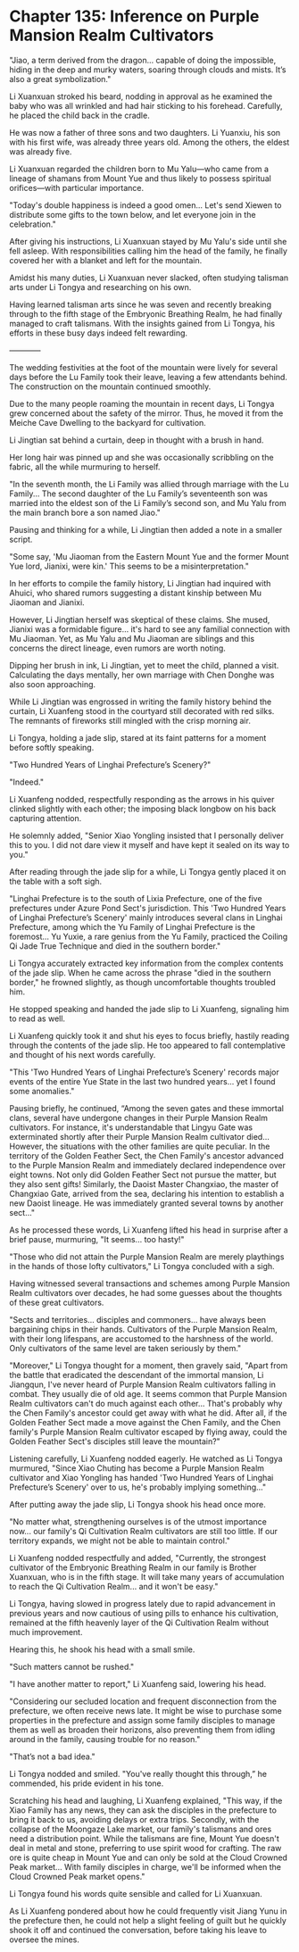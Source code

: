 # Chapter 135: Inference on Purple Mansion Realm Cultivators

"Jiao, a term derived from the dragon... capable of doing the impossible, hiding in the deep and murky waters, soaring through clouds and mists. It’s also a great symbolization."

Li Xuanxuan stroked his beard, nodding in approval as he examined the baby who was all wrinkled and had hair sticking to his forehead. Carefully, he placed the child back in the cradle.

He was now a father of three sons and two daughters. Li Yuanxiu, his son with his first wife, was already three years old. Among the others, the eldest was already five.

Li Xuanxuan regarded the children born to Mu Yalu—who came from a lineage of shamans from Mount Yue and thus likely to possess spiritual orifices—with particular importance.

"Today's double happiness is indeed a good omen... Let's send Xiewen to distribute some gifts to the town below, and let everyone join in the celebration."

After giving his instructions, Li Xuanxuan stayed by Mu Yalu's side until she fell asleep. With responsibilities calling him the head of the family, he finally covered her with a blanket and left for the mountain.

Amidst his many duties, Li Xuanxuan never slacked, often studying talisman arts under Li Tongya and researching on his own.

Having learned talisman arts since he was seven and recently breaking through to the fifth stage of the Embryonic Breathing Realm, he had finally managed to craft talismans. With the insights gained from Li Tongya, his efforts in these busy days indeed felt rewarding.

————

The wedding festivities at the foot of the mountain were lively for several days before the Lu Family took their leave, leaving a few attendants behind. The construction on the mountain continued smoothly.

Due to the many people roaming the mountain in recent days, Li Tongya grew concerned about the safety of the mirror. Thus, he moved it from the Meiche Cave Dwelling to the backyard for cultivation.

Li Jingtian sat behind a curtain, deep in thought with a brush in hand.

Her long hair was pinned up and she was occasionally scribbling on the fabric, all the while murmuring to herself.

"In the seventh month, the Li Family was allied through marriage with the Lu Family... The second daughter of the Lu Family’s seventeenth son was married into the eldest son of the Li Family’s second son, and Mu Yalu from the main branch bore a son named Jiao."

Pausing and thinking for a while, Li Jingtian then added a note in a smaller script.

"Some say, 'Mu Jiaoman from the Eastern Mount Yue and the former Mount Yue lord, Jianixi, were kin.' This seems to be a misinterpretation."

In her efforts to compile the family history, Li Jingtian had inquired with Ahuici, who shared rumors suggesting a distant kinship between Mu Jiaoman and Jianixi.

However, Li Jingtian herself was skeptical of these claims. She mused, Jianixi was a formidable figure... it's hard to see any familial connection with Mu Jiaoman. Yet, as Mu Yalu and Mu Jiaoman are siblings and this concerns the direct lineage, even rumors are worth noting.

Dipping her brush in ink, Li Jingtian, yet to meet the child, planned a visit. Calculating the days mentally, her own marriage with Chen Donghe was also soon approaching.

While Li Jingtian was engrossed in writing the family history behind the curtain, Li Xuanfeng stood in the courtyard still decorated with red silks. The remnants of fireworks still mingled with the crisp morning air.

Li Tongya, holding a jade slip, stared at its faint patterns for a moment before softly speaking.

"Two Hundred Years of Linghai Prefecture’s Scenery?"

"Indeed."

Li Xuanfeng nodded, respectfully responding as the arrows in his quiver clinked slightly with each other; the imposing black longbow on his back capturing attention.

He solemnly added, "Senior Xiao Yongling insisted that I personally deliver this to you. I did not dare view it myself and have kept it sealed on its way to you."

After reading through the jade slip for a while, Li Tongya gently placed it on the table with a soft sigh.

"Linghai Prefecture is to the south of Lixia Prefecture, one of the five prefectures under Azure Pond Sect's jurisdiction. This 'Two Hundred Years of Linghai Prefecture’s Scenery' mainly introduces several clans in Linghai Prefecture, among which the Yu Family of Linghai Prefecture is the foremost... Yu Yuxie, a rare genius from the Yu Family, practiced the Coiling Qi Jade True Technique and died in the southern border."

Li Tongya accurately extracted key information from the complex contents of the jade slip. When he came across the phrase "died in the southern border," he frowned slightly, as though uncomfortable thoughts troubled him.

He stopped speaking and handed the jade slip to Li Xuanfeng, signaling him to read as well.

Li Xuanfeng quickly took it and shut his eyes to focus briefly, hastily reading through the contents of the jade slip. He too appeared to fall contemplative and thought of his next words carefully.

"This 'Two Hundred Years of Linghai Prefecture’s Scenery' records major events of the entire Yue State in the last two hundred years... yet I found some anomalies."

Pausing briefly, he continued, “Among the seven gates and these immortal clans, several have undergone changes in their Purple Mansion Realm cultivators. For instance, it's understandable that Lingyu Gate was exterminated shortly after their Purple Mansion Realm cultivator died... However, the situations with the other families are quite peculiar. In the territory of the Golden Feather Sect, the Chen Family's ancestor advanced to the Purple Mansion Realm and immediately declared independence over eight towns. Not only did Golden Feather Sect not pursue the matter, but they also sent gifts! Similarly, the Daoist Master Changxiao, the master of Changxiao Gate, arrived from the sea, declaring his intention to establish a new Daoist lineage. He was immediately granted several towns by another sect..."

As he processed these words, Li Xuanfeng lifted his head in surprise after a brief pause, murmuring, "It seems... too hasty!"

"Those who did not attain the Purple Mansion Realm are merely playthings in the hands of those lofty cultivators," Li Tongya concluded with a sigh.

Having witnessed several transactions and schemes among Purple Mansion Realm cultivators over decades, he had some guesses about the thoughts of these great cultivators.

"Sects and territories... disciples and commoners... have always been bargaining chips in their hands. Cultivators of the Purple Mansion Realm, with their long lifespans, are accustomed to the harshness of the world. Only cultivators of the same level are taken seriously by them."

"Moreover," Li Tongya thought for a moment, then gravely said, "Apart from the battle that eradicated the descendant of the immortal mansion, Li Jiangqun, I've never heard of Purple Mansion Realm cultivators falling in combat. They usually die of old age. It seems common that Purple Mansion Realm cultivators can't do much against each other... That's probably why the Chen Family's ancestor could get away with what he did. After all, if the Golden Feather Sect made a move against the Chen Family, and the Chen family's Purple Mansion Realm cultivator escaped by flying away, could the Golden Feather Sect's disciples still leave the mountain?"

Listening carefully, Li Xuanfeng nodded eagerly. He watched as Li Tongya murmured, "Since Xiao Chuting has become a Purple Mansion Realm cultivator and Xiao Yongling has handed 'Two Hundred Years of Linghai Prefecture’s Scenery' over to us, he's probably implying something..."

After putting away the jade slip, Li Tongya shook his head once more.

"No matter what, strengthening ourselves is of the utmost importance now... our family's Qi Cultivation Realm cultivators are still too little. If our territory expands, we might not be able to maintain control."

Li Xuanfeng nodded respectfully and added, "Currently, the strongest cultivator of the Embryonic Breathing Realm in our family is Brother Xuanxuan, who is in the fifth stage. It will take many years of accumulation to reach the Qi Cultivation Realm... and it won't be easy."

Li Tongya, having slowed in progress lately due to rapid advancement in previous years and now cautious of using pills to enhance his cultivation, remained at the fifth heavenly layer of the Qi Cultivation Realm without much improvement.

Hearing this, he shook his head with a small smile.

"Such matters cannot be rushed."

"I have another matter to report," Li Xuanfeng said, lowering his head.

"Considering our secluded location and frequent disconnection from the prefecture, we often receive news late. It might be wise to purchase some properties in the prefecture and assign some family disciples to manage them as well as broaden their horizons, also preventing them from idling around in the family, causing trouble for no reason."

"That’s not a bad idea."

Li Tongya nodded and smiled. "You've really thought this through,” he commended, his pride evident in his tone.

Scratching his head and laughing, Li Xuanfeng explained, "This way, if the Xiao Family has any news, they can ask the disciples in the prefecture to bring it back to us, avoiding delays or extra trips. Secondly, with the collapse of the Moongaze Lake market, our family's talismans and ores need a distribution point. While the talismans are fine, Mount Yue doesn't deal in metal and stone, preferring to use spirit wood for crafting. The raw ore is quite cheap in Mount Yue and can only be sold at the Cloud Crowned Peak market... With family disciples in charge, we'll be informed when the Cloud Crowned Peak market opens."

Li Tongya found his words quite sensible and called for Li Xuanxuan.

As Li Xuanfeng pondered about how he could frequently visit Jiang Yunu in the prefecture then, he could not help a slight feeling of guilt but he quickly shook it off and continued the conversation, before taking his leave to oversee the mines.
